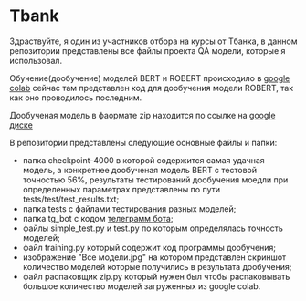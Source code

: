 # Tbank

Здраствуйте, я один из участников отбора на курсы от Tбанка, в данном репозитории представлены все файлы проекта QA модели, которые я использовал.

Обучение(дообучение) моделей BERT и ROBERT происходило в [google colab](https://colab.research.google.com/drive/1hQQXPoO8mgDB1rA0SLAyEp8yz6Oy3Uhz?usp=sharing) сейчас там представлен код для дообучения модели ROBERT, так как оно проводилось последним. 

Дообученая модель в фаормате zip находится по ссылке на [google диске](https://drive.google.com/file/d/1meDQb__9UXmNhwQ1aXzjOthHFrrR4pij/view?usp=sharing)

В репозитории представлены следующие основные файлы и папки:
* папка checkpoint-4000 в которой содержится самая удачная модель, а конкретнее дообученая модель BERT с тестовой точностью 56%, результаты тестирований дообучения моедли при определенных параметрах представлены по пути tests/test/test_results.txt;
* папка tests с файлами тестирования разных моделей;
* папка tg_bot с кодом [телеграмм бота](https://t.me/MoiseiParagrapph_bot);
* файлы simple_test.py и test.py по которым определялась точность моделей;
* файл training.py который содержит код программы дообучения;
* изображение "Все модели.jpg" на котором представлен скриншот количество моделей которые получились в результата дообучения;
* файл распаковщик zip.py который нужен был чтобы распаковывать большое количество моделей загруженных из google colab. 
